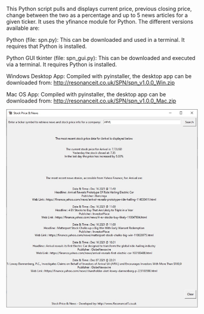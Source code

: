 This Python script pulls and displays current price, previous closing price, change between the two as a percentage and up to 5 news articles for a given ticker. It uses the yfinance module for Python. The different versions available are: 

Python (file: spn.py): 
This can be downloaded and used in a terminal. It requires that Python is installed. 

Python GUI tkinter (file: spn_gui.py): 
This can be downloaded and executed via a terminal. It requires Python is installed. 

Windows Desktop App: 
Compiled with pyinstaller, the desktop app can be downloaded from: http://resonanceit.co.uk/SPN/spn_v1.0.0_Win.zip

Mac OS App: 
Compiled with pyinstaller, the desktop app can be downloaded from: http://resonanceit.co.uk/SPN/spn_v1.0.0_Mac.zip

![Screenshot of the Windows Desktop App](/screenshot.jpg?raw=true "Stock Price & News: Screenshot (Windows)")

